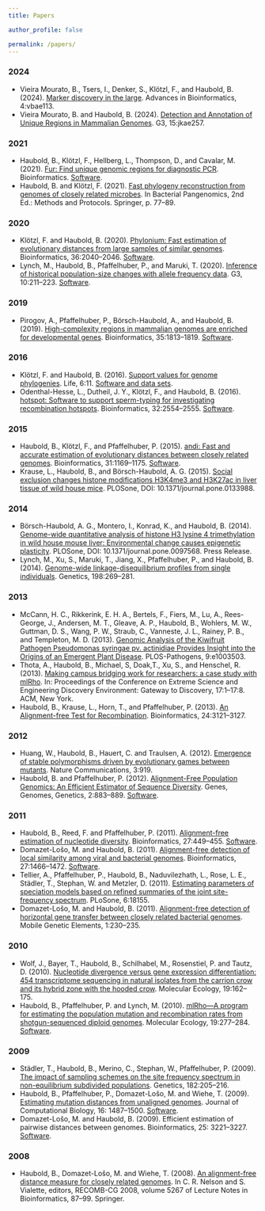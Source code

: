 ```yaml
---
title: Papers

author_profile: false

permalink: /papers/
---
```

### 2024
+ Vieira Mourato, B., Tsers, I., Denker, S., Klötzl, F., and Haubold, B. (2024). [Marker discovery in the large](https://doi.org/10.1093/bioadv/vbae113). Advances in Bioinformatics, 4:vbae113.
+ Vieira Mourato, B. and Haubold, B. (2024). [Detection and Annotation of Unique Regions in Mammalian Genomes](https://doi.org/10.1093/g3journal/jkae257). G3, 15:jkae257.

### 2021
+ Haubold, B., Klötzl, F., Hellberg, L., Thompson, D., and Cavalar, M. (2021). [Fur: Find unique genomic regions for diagnostic PCR](https://doi.org/10.1093/bioinformatics/btab059). Bioinformatics. [Software](https://github.com/evolbioinf/fur).
+ Haubold, B. and Klötzl, F. (2021). [Fast phylogeny reconstruction from genomes of closely related microbes](https://link.springer.com/protocol/10.1007/978-1-0716-1099-2_6). In Bacterial Pangenomics, 2nd Ed.: Methods and Protocols. Springer, p. 77–89.

### 2020
+ Klötzl, F. and Haubold, B. (2020). [Phylonium: Fast estimation of evolutionary distances from large samples of similar genomes](https://doi.org/10.1093/bioinformatics/btz903). Bioinformatics, 36:2040–2046. [Software](https://github.com/evolbioinf/phylonium).
+ Lynch, M., Haubold, B., Pfaffelhuber, P., and Maruki, T. (2020). [Inference of historical population-size changes with allele frequency data](https://doi.org/10.1534/g3.119.400854). G3, 10:211–223. [Software](https://github.com/evolbioinf/epos).

### 2019
+ Pirogov, A., Pfaffelhuber, P., Börsch-Haubold, A., and Haubold, B. (2019). [High-complexity regions in mammalian genomes are enriched for developmental genes](https://doi.org/10.1093/bioinformatics/bty922). Bioinformatics, 35:1813–1819. [Software](https://github.com/evolbioinf/macle/).

### 2016
+ Klötzl, F. and Haubold, B. (2016). [Support values for genome phylogenies](https://doi.org/10.3390/life6010011). Life, 6:11. [Software and data sets](http://evolbioinf.github.io/life2015/).
+ Odenthal-Hesse, L., Dutheil, J. Y., Klötzl, F., and Haubold, B. (2016). [hotspot: Software to support sperm-typing for investigating recombination hotspots](https://doi.org/10.1093/bioinformatics/btw195). Bioinformatics, 32:2554–2555. [Software](https://github.com/evolbioinf/hotspot).

### 2015
+ Haubold, B., Klötzl, F., and Pfaffelhuber, P. (2015). [andi: Fast and accurate estimation of evolutionary distances between closely related genomes](https://doi.org/10.1093/bioinformatics/btu815). Bioinformatics, 31:1169–1175. [Software](https://github.com/evolbioinf/andi/).
+ Krause, L., Haubold, B., and Börsch-Haubold, A. G. (2015). [Social exclusion changes histone modifications H3K4me3 and H3K27ac in liver tissue of wild house mice](https://doi.org/10.1371/journal.pone.0133988). PLOSone, DOI: 10.1371/journal.pone.0133988.

### 2014
+ Börsch-Haubold, A. G., Montero, I., Konrad, K., and Haubold, B. (2014). [Genome-wide quantitative analysis of histone H3 lysine 4 trimethylation in wild house mouse liver: Environmental change causes epigenetic plasticity](https://doi.org/10.1371/journal.pone.0097568). PLOSone, DOI: 10.1371/journal.pone.0097568. Press Release.
+ Lynch, M., Xu, S., Maruki, T., Jiang, X., Pfaffelhuber, P., and Haubold, B. (2014). [Genome-wide linkage-disequilibrium profiles from single individuals](https://doi.org/10.1534/genetics.114.166843). Genetics, 198:269–281.

### 2013
+ McCann, H. C., Rikkerink, E. H. A., Bertels, F., Fiers, M., Lu, A., Rees-George, J., Andersen, M. T., Gleave, A. P., Haubold, B., Wohlers, M. W., Guttman, D. S., Wang, P. W., Straub, C., Vanneste, J. L., Rainey, P. B., and Templeton, M. D. (2013). [Genomic Analysis of the Kiwifruit Pathogen Pseudomonas syringae pv. actinidiae Provides Insight into the Origins of an Emergent Plant Disease](https://doi.org/10.1371/journal.ppat.1003503). PLOS-Pathogens, 9:e1003503.
+ Thota, A., Haubold, B., Michael, S, Doak,T., Xu, S., and Henschel, R. (2013). [Making campus bridging work for researchers: a case study with mlRho](https://doi.org/10.1145/2484762.2484803). In: Proceedings of the Conference on Extreme Science and Engineering Discovery Environment: Gateway to Discovery, 17:1–17:8. ACM, New York.
+ Haubold, B., Krause, L., Horn, T., and Pfaffelhuber, P. (2013). [An Alignment-free Test for Recombination](https://doi.org/10.1093/bioinformatics/btt550). Bioinformatics, 24:3121–3127.

### 2012
+ Huang, W., Haubold, B., Hauert, C. and Traulsen, A. (2012). [Emergence of stable polymorphisms driven by evolutionary games between mutants](https://doi.org/10.1038/ncomms1930). Nature Communications, 3:919.
+ Haubold, B. and Pfaffelhuber, P. (2012). [Alignment-Free Population Genomics: An Efficient Estimator of Sequence Diversity](https://doi.org/10.1534/g3.112.002527). Genes, Genomes, Genetics, 2:883–889. [Software](http://guanine.evolbio.mpg.de/pid/).

### 2011
+ Haubold, B., Reed, F. and Pfaffelhuber, P. (2011). [Alignment-free estimation of nucleotide diversity](https://doi.org/10.1093/bioinformatics/btq689). Bioinformatics, 27:449–455. [Software](http://guanine.evolbio.mpg.de/pim/).
+ Domazet-Lošo, M. and Haubold, B. (2011). [Alignment-free detection of local similarity among viral and bacterial genomes](https://doi.org/10.1093/bioinformatics/btr176). Bioinformatics, 27:1466–1472. [Software](http://guanine.evolbio.mpg.de/alfy/).
+ Tellier, A., Pfaffelhuber, P., Haubold, B., Naduvilezhath, L., Rose, L. E., Städler, T., Stephan, W. and Metzler, D. (2011). [Estimating parameters of speciation models based on refined summaries of the joint site-frequency spectrum](https://doi.org/10.1371/journal.pone.0018155). PLoSone, 6:18155.
+ Domazet-Lošo, M. and Haubold, B. (2011). [Alignment-free detection of horizontal gene transfer between closely related bacterial genomes](https://doi.org/10.4161/mge.1.3.18065). Mobile Genetic Elements, 1:230–235.

### 2010
+ Wolf, J., Bayer, T., Haubold, B., Schilhabel, M., Rosenstiel, P. and Tautz, D. (2010). [Nucleotide divergence versus gene expression differentiation: 454 transcriptome sequencing in natural isolates from the carrion crow and its hybrid zone with the hooded crow](https://doi.org/10.1111/j.1365-294x.2009.04471.x). Molecular Ecology, 19:162–175.
+ Haubold, B., Pfaffelhuber, P. and Lynch, M. (2010). [mlRho—A program for estimating the population mutation and recombination rates from shotgun-sequenced diploid genomes](https://doi.org/10.1111/j.1365-294x.2009.04482.x). Molecular Ecology, 19:277–284. [Software](http://guanine.evolbio.mpg.de/mlRho/).

### 2009
+ Städler, T., Haubold, B., Merino, C., Stephan, W., Pfaffelhuber, P. (2009). [The impact of sampling schemes on the site frequency spectrum in non-equilibrium subdivided populations](https://doi.org/10.1534/genetics.108.094904). Genetics, 182:205–216.
+ Haubold, B., Pfaffelhuber, P., Domazet-Lošo, M. and Wiehe, T. (2009). [Estimating mutation distances from unaligned genomes](https://doi.org/10.1089/cmb.2009.0106). Journal of Computational Biology, 16: 1487–1500. [Software](http://guanine.evolbio.mpg.de/cgi-bin/kr/kr.cgi.pl).
+ Domazet-Lošo, M. and Haubold, B. (2009). Efficient estimation of pairwise distances between genomes. Bioinformatics, 25: 3221–3227. [Software](http://guanine.evolbio.mpg.de/cgi-bin/kr2/kr.cgi.pl).

### 2008
+ Haubold, B., Domazet-Lošo, M. and Wiehe, T. (2008). [An alignment-free distance measure for closely related genomes](https://link.springer.com/chapter/10.1007/978-3-540-87989-3_7). In C. R. Nelson and S. Vialette, editors, RECOMB-CG 2008, volume 5267 of Lecture Notes in Bioinformatics, 87–99. Springer.
